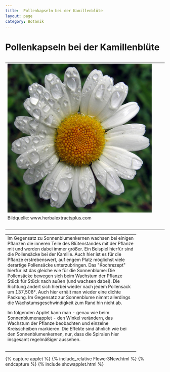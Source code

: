 ```yaml
---
title:  Pollenkapseln bei der Kamillenblüte
layout: page
category: Botanik
---
```

<div class="content"><h1><a name="Pollenkapseln_bei_der_Kamillenbl_195_188te"></a>  Pollenkapseln bei der Kamillenblüte </h1>
<p></p>
<table  align="left"><tr><td>          
<img src="images/BotanikD3/kamille2.jpg">
</td><td width="20"></td></tr>
<tr><td>Bildquelle: www.herbalextractsplus.com</td></tr>
<tr><td height="20"></td></tr></table>
<table  ><tr><td width="400">    
Im Gegensatz zu Sonnenblumenkernen wachsen bei einigen Pflanzen die inneren Teile des Blütenstandes mit der Pflanze mit und werden dabei immer größer.
Ein Beispiel hierfür sind die Pollensäcke bei der Kamille. Auch hier ist es für die Pflanze erstrebenswert, auf engem Platz möglichst viele
derartige Pollensäcke unterzubringen. Das "Kochrezept" hierfür ist das gleiche wie für die Sonnenblume:
Die Pollensäcke bewegen sich beim Wachstum der Pflanze Stück für Stück nach außen (und wachsen dabei).
Die Richtung ändert sich hierbei wieder nach jedem Pollensack um 137,508°. Auch hier erhält man wieder eine dichte Packung. Im Gegensatz zur Sonnenblume nimmt allerdings die
Wachstumsgeschwindigkeit zum Rand hin nicht ab.
<p></p>
Im folgenden Applet kann man - genau wie beim Sonnenblumenapplet - den Winkel verändern, das Wachstum der Pflanze beobachten und einzelne Kreisscheiben markieren.
Die Effekte sind ähnlich wie bei den Sonnenblumenkernen, nur, dass die Spiralen hier insgesamt regelmäßiger aussehen.
</td></tr><tr><td height="20"></td></tr></table>
<p></p>
{% capture applet %} {% include_relative Flower3New.html %} {% endcapture %}
{% include showapplet.html %}
